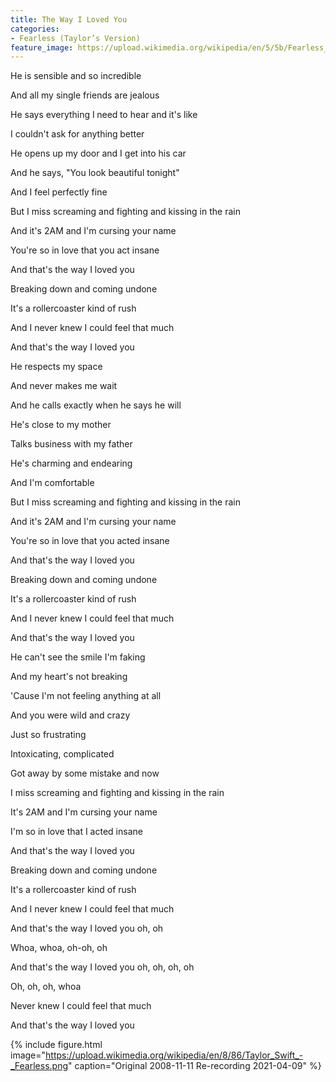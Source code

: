 ```yaml
---
title: The Way I Loved You
categories:
- Fearless (Taylor’s Version)
feature_image: https://upload.wikimedia.org/wikipedia/en/5/5b/Fearless_%28Taylor%27s_Version%29_%282021_album_cover%29_by_Taylor_Swift.png
--- 
```

He is sensible and so incredible

And all my single friends are jealous

He says everything I need to hear and it's like

I couldn't ask for anything better

He opens up my door and I get into his car

And he says, "You look beautiful tonight"

And I feel perfectly fine

But I miss screaming and fighting and kissing in the rain

And it's 2AM and I'm cursing your name

You're so in love that you act insane

And that's the way I loved you

Breaking down and coming undone

It's a rollercoaster kind of rush

And I never knew I could feel that much

And that's the way I loved you

He respects my space

And never makes me wait

And he calls exactly when he says he will

He's close to my mother

Talks business with my father

He's charming and endearing

And I'm comfortable

But I miss screaming and fighting and kissing in the rain

And it's 2AM and I'm cursing your name

You're so in love that you acted insane

And that's the way I loved you

Breaking down and coming undone

It's a rollercoaster kind of rush

And I never knew I could feel that much

And that's the way I loved you

He can't see the smile I'm faking

And my heart's not breaking

'Cause I'm not feeling anything at all

And you were wild and crazy

Just so frustrating

Intoxicating, complicated

Got away by some mistake and now

I miss screaming and fighting and kissing in the rain

It's 2AM and I'm cursing your name

I'm so in love that I acted insane

And that's the way I loved you

Breaking down and coming undone

It's a rollercoaster kind of rush

And I never knew I could feel that much

And that's the way I loved you oh, oh

Whoa, whoa, oh-oh, oh

And that's the way I loved you oh, oh, oh, oh

Oh, oh, oh, whoa

Never knew I could feel that much

And that's the way I loved you


 {% include figure.html image="https://upload.wikimedia.org/wikipedia/en/8/86/Taylor_Swift_-_Fearless.png" caption="Original 2008-11-11 Re-recording 2021-04-09" %}